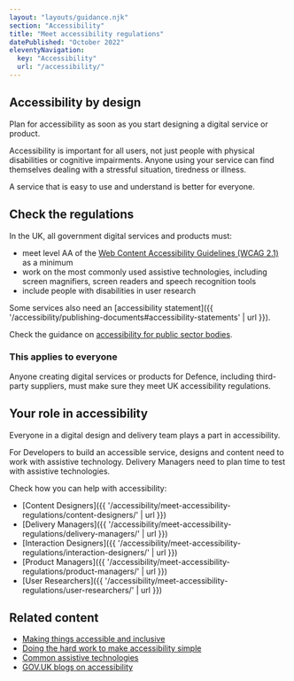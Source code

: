 ```yaml
---
layout: "layouts/guidance.njk"
section: "Accessibility"
title: "Meet accessibility regulations"
datePublished: "October 2022"
eleventyNavigation:
  key: "Accessibility"
  url: "/accessibility/"
---
```


## Accessibility by design 

Plan for accessibility as soon as you start designing a digital service or product. 

Accessibility is important for all users, not just people with physical disabilities or cognitive impairments. Anyone using your service can find themselves dealing with a stressful situation, tiredness or illness.

A service that is easy to use and understand is better for everyone.

## Check the regulations

In the UK, all government digital services and products must:

- meet level AA of the [Web Content Accessibility Guidelines (WCAG 2.1)](https://www.w3.org/TR/WCAG21) as a minimum
- work on the most commonly used assistive technologies, including screen magnifiers, screen readers and speech recognition tools
- include people with disabilities in user research

Some services also need an [accessibility statement]({{ '/accessibility/publishing-documents#accessibility-statements' | url }}).

Check the guidance on [accessibility for public sector bodies](https://www.gov.uk/guidance/accessibility-requirements-for-public-sector-websites-and-apps).

### This applies to everyone

Anyone creating digital services or products for Defence, including third-party suppliers, must make sure they meet UK accessibility regulations. 


## Your role in accessibility

Everyone in a digital design and delivery team plays a part in accessibility.

For Developers to build an accessible service, designs and content need to work with assistive technology. Delivery Managers need to plan time to test with assistive technologies. 

Check how you can help with accessibility:

- [Content Designers]({{ '/accessibility/meet-accessibility-regulations/content-designers/' | url }})
- [Delivery Managers]({{ '/accessibility/meet-accessibility-regulations/delivery-managers/' | url }})
- [Interaction Designers]({{ '/accessibility/meet-accessibility-regulations/interaction-designers/' | url }})
- [Product Managers]({{ '/accessibility/meet-accessibility-regulations/product-managers/' | url }})
- [User Researchers]({{ '/accessibility/meet-accessibility-regulations/user-researchers/' | url }})

## Related content

- [Making things accessible and inclusive](https://www.gov.uk/guidance/make-things-accessible)
- [Doing the hard work to make accessibility simple](https://gds.blog.gov.uk/2016/05/19/doing-the-hard-work-to-make-accessibility-simple)
- [Common assistive technologies](https://www.gov.uk/government/publications/assistive-technology-definition-and-safe-use/assistive-technology-definition-and-safe-use)
- [GOV.UK blogs on accessibility](https://accessibility.blog.gov.uk)
